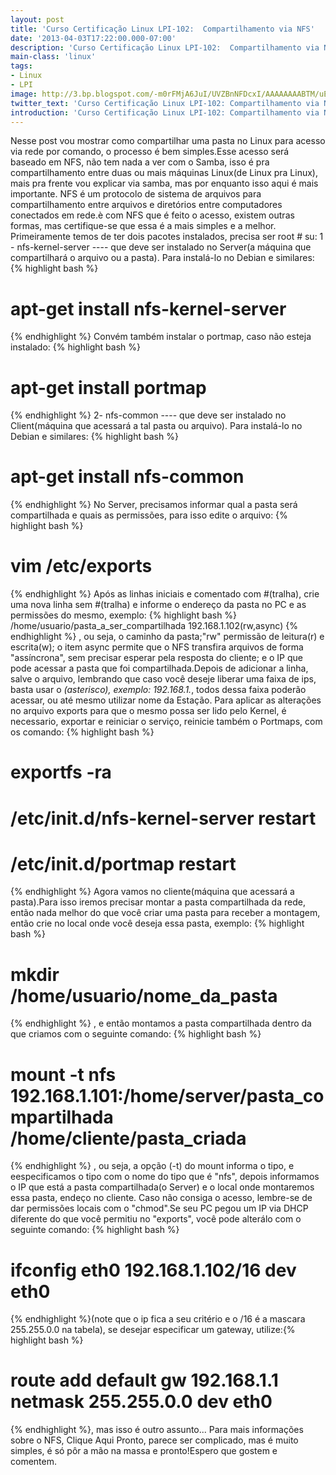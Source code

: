 ```yaml
---
layout: post
title: 'Curso Certificação Linux LPI-102:  Compartilhamento via NFS'
date: '2013-04-03T17:22:00.000-07:00'
description: 'Curso Certificação Linux LPI-102:  Compartilhamento via NFS'
main-class: 'linux'
tags:
- Linux
- LPI
image: http://3.bp.blogspot.com/-m0rFMjA6JuI/UVZBnNFDcxI/AAAAAAAABTM/uEN5l-RNUdI/s72-c/nfs.jpeg
twitter_text: 'Curso Certificação Linux LPI-102: Compartilhamento via NFS'
introduction: 'Curso Certificação Linux LPI-102: Compartilhamento via NFS'
---
```

Nesse post vou mostrar como compartilhar uma pasta no Linux para acesso via rede por comando, o processo é bem simples.Esse acesso será baseado em NFS, não tem nada a ver com o Samba, isso é pra compartilhamento entre duas ou mais máquinas Linux(de Linux pra Linux), mais pra frente vou explicar via samba, mas por enquanto isso aqui é mais importante.
NFS é um protocolo de sistema de arquivos para compartilhamento entre arquivos e diretórios entre computadores conectados em rede.è com NFS que é feito o acesso, existem outras formas, mas certifique-se que essa é a mais simples e a melhor.
Primeiramente temos de ter dois pacotes instalados, precisa ser root # su:
1 - nfs-kernel-server ---- que deve ser instalado no Server(a máquina que compartilhará o arquivo ou a pasta).
Para instalá-lo no Debian e similares:
{% highlight bash %}
# apt-get install nfs-kernel-server
{% endhighlight %}
Convém também instalar o portmap, caso não esteja instalado:
{% highlight bash %}
# apt-get install portmap
{% endhighlight %}
2- nfs-common ---- que deve ser instalado no Client(máquina que acessará a tal pasta ou arquivo).
Para instalá-lo no Debian e similares:
{% highlight bash %}
# apt-get install nfs-common
{% endhighlight %}
No Server, precisamos informar qual a pasta será compartilhada e quais as permissões, para isso edite o arquivo:
{% highlight bash %}
# vim /etc/exports
{% endhighlight %}
Após as linhas iniciais e comentado com #(tralha), crie uma nova linha sem #(tralha) e informe o endereço da pasta no PC e as permissões do mesmo, exemplo:
{% highlight bash %}
/home/usuario/pasta_a_ser_compartilhada 192.168.1.102(rw,async)
{% endhighlight %}
, ou seja, o caminho da pasta;"rw" permissão de leitura(r) e escrita(w); o item async permite que o NFS transfira arquivos de forma "assíncrona", sem precisar esperar pela resposta do cliente; e o IP que pode acessar a pasta que foi compartilhada.Depois de adicionar a linha, salve o arquivo, lembrando que caso você deseje liberar uma faixa de ips, basta usar o *(asterisco), exemplo: 192.168.1.*, todos dessa faixa poderão acessar, ou até mesmo utilizar nome da Estação.
Para aplicar as alterações no arquivo exports para que o mesmo possa ser lido pelo Kernel, é necessario, exportar e reiniciar o serviço, reinicie também o Portmaps, com os comando:
{% highlight bash %}
# exportfs -ra
# /etc/init.d/nfs-kernel-server restart
# /etc/init.d/portmap restart
{% endhighlight %}
Agora vamos no cliente(máquina que acessará a pasta).Para isso iremos precisar montar a pasta compartilhada da rede, então nada melhor do que você criar uma pasta para receber a montagem, então crie no local onde você deseja essa pasta, exemplo:
{% highlight bash %}
# mkdir /home/usuario/nome_da_pasta
{% endhighlight %}
, e então montamos a pasta compartilhada dentro da que criamos com o seguinte comando:
{% highlight bash %}
# mount -t nfs 192.168.1.101:/home/server/pasta_compartilhada /home/cliente/pasta_criada
{% endhighlight %} , ou seja, a opção (-t) do mount informa o tipo, e eespecificamos o tipo com o nome do tipo que é "nfs", depois informamos o IP que está a pasta compartilhada(o Server) e o local onde montaremos essa pasta, endeço no cliente.
Caso não consiga o acesso, lembre-se de dar permissões locais com o "chmod".Se seu PC pegou um IP via DHCP diferente do que você permitiu no "exports", você pode alterálo com o seguinte comando:
{% highlight bash %}
# ifconfig eth0 192.168.1.102/16 dev eth0
{% endhighlight %}(note que o ip fica a seu critério e o /16 é a mascara 255.255.0.0 na tabela), se desejar especificar um gateway, utilize:{% highlight bash %}
# route add default gw 192.168.1.1 netmask 255.255.0.0 dev eth0
{% endhighlight %},  mas isso é outro assunto...
Para mais informações sobre o NFS, Clique Aqui
Pronto, parece ser complicado, mas é muito simples, é só pôr a mão na massa e pronto!Espero que gostem e comentem.
